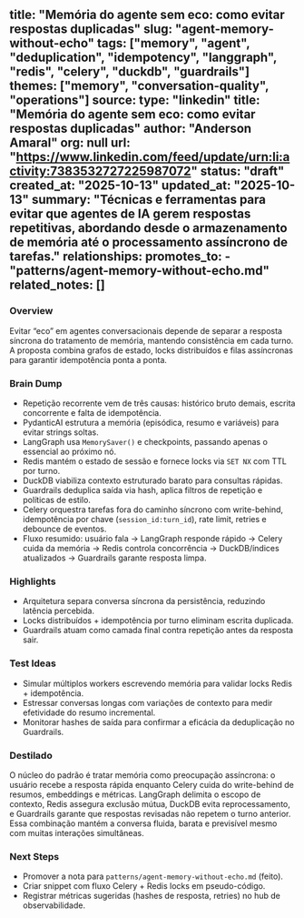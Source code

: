 title: "Memória do agente sem eco: como evitar respostas duplicadas"
slug: "agent-memory-without-echo"
tags: ["memory", "agent", "deduplication", "idempotency", "langgraph", "redis", "celery", "duckdb", "guardrails"]
themes: ["memory", "conversation-quality", "operations"]
source:
  type: "linkedin"
  title: "Memória do agente sem eco: como evitar respostas duplicadas"
  author: "Anderson Amaral"
  org: null
  url: "https://www.linkedin.com/feed/update/urn:li:activity:7383532727225987072"
status: "draft"
created_at: "2025-10-13"
updated_at: "2025-10-13"
summary: "Técnicas e ferramentas para evitar que agentes de IA gerem respostas repetitivas, abordando desde o armazenamento de memória até o processamento assíncrono de tarefas."
relationships:
  promotes_to:
    - "patterns/agent-memory-without-echo.md"
  related_notes: []
---

### Overview
Evitar “eco” em agentes conversacionais depende de separar a resposta síncrona do tratamento de memória, mantendo consistência em cada turno. A proposta combina grafos de estado, locks distribuídos e filas assíncronas para garantir idempotência ponta a ponta.

### Brain Dump
- Repetição recorrente vem de três causas: histórico bruto demais, escrita concorrente e falta de idempotência.
- PydanticAI estrutura a memória (episódica, resumo e variáveis) para evitar strings soltas.
- LangGraph usa `MemorySaver()` e checkpoints, passando apenas o essencial ao próximo nó.
- Redis mantém o estado de sessão e fornece locks via `SET NX` com TTL por turno.
- DuckDB viabiliza contexto estruturado barato para consultas rápidas.
- Guardrails deduplica saída via hash, aplica filtros de repetição e políticas de estilo.
- Celery orquestra tarefas fora do caminho síncrono com write-behind, idempotência por chave (`session_id:turn_id`), rate limit, retries e debounce de eventos.
- Fluxo resumido: usuário fala → LangGraph responde rápido → Celery cuida da memória → Redis controla concorrência → DuckDB/índices atualizados → Guardrails garante resposta limpa.

### Highlights
- Arquitetura separa conversa síncrona da persistência, reduzindo latência percebida.
- Locks distribuídos + idempotência por turno eliminam escrita duplicada.
- Guardrails atuam como camada final contra repetição antes da resposta sair.

### Test Ideas
- Simular múltiplos workers escrevendo memória para validar locks Redis + idempotência.
- Estressar conversas longas com variações de contexto para medir efetividade do resumo incremental.
- Monitorar hashes de saída para confirmar a eficácia da deduplicação no Guardrails.

### Destilado
O núcleo do padrão é tratar memória como preocupação assíncrona: o usuário recebe a resposta rápida enquanto Celery cuida do write-behind de resumos, embeddings e métricas. LangGraph delimita o escopo de contexto, Redis assegura exclusão mútua, DuckDB evita reprocessamento, e Guardrails garante que respostas revisadas não repetem o turno anterior. Essa combinação mantém a conversa fluida, barata e previsível mesmo com muitas interações simultâneas.

### Next Steps
- Promover a nota para `patterns/agent-memory-without-echo.md` (feito).
- Criar snippet com fluxo Celery + Redis locks em pseudo-código.
- Registrar métricas sugeridas (hashes de resposta, retries) no hub de observabilidade.
